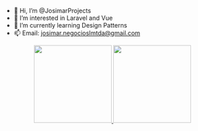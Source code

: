 - 👋 Hi, I’m @JosimarProjects
- 👀 I’m interested in Laravel and Vue
- 🌱 I’m currently learning Design Patterns
- 📫 Email: josimar.negocioslmtda@gmail.com

<div align="center">
  <a href="https://github.com/JosimarProjects">
  <img height="180em" src="https://github-readme-stats.vercel.app/api?username=JosimarProjects&show_icons=true&theme=dark&include_all_commits=true&count_private=true"/>
  <img height="180em" src="https://github-readme-stats.vercel.app/api/top-langs/?username=JosimarProjects&layout=compact&langs_count=7&theme=dark"/>
</div>
